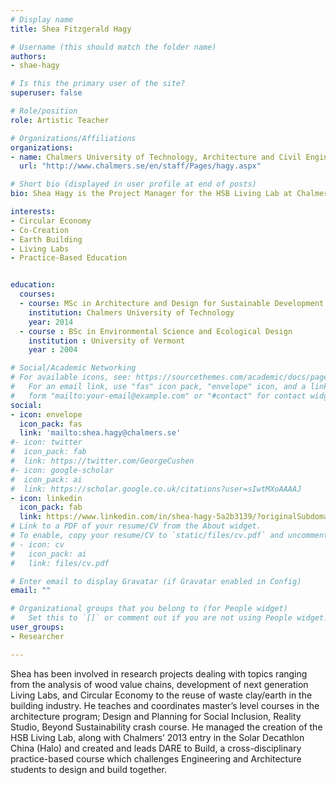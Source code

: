 ```yaml
---
# Display name
title: Shea Fitzgerald Hagy

# Username (this should match the folder name)
authors:
- shae-hagy

# Is this the primary user of the site?
superuser: false

# Role/position
role: Artistic Teacher

# Organizations/Affiliations
organizations:
- name: Chalmers University of Technology, Architecture and Civil Engineering, Building Technology, Sustainable Building
  url: "http://www.chalmers.se/en/staff/Pages/hagy.aspx"

# Short bio (displayed in user profile at end of posts)
bio: Shea Hagy is the Project Manager for the HSB Living Lab at Chalmers, an experimental research facility for the testing of sustainable technologies and living practices. The HSB LL will be built on the Chalmers campus in collaboration with HSB, one of Sweden’s largest housing cooperatives. The facility will house approximately 20-30 students. The HSB Living Lab is also part of a larger EU-funded project called the Climate-KIC Building Technology Accelerator Flagship where Shea works within the ’Next Generation Building Envelope Systems’ research group.

interests:
- Circular Economy
- Co-Creation
- Earth Building
- Living Labs
- Practice-Based Education


education:
  courses:
  - course: MSc in Architecture and Design for Sustainable Development
    institution: Chalmers University of Technology
    year: 2014
  - course : BSc in Environmental Science and Ecological Design
    institution : University of Vermont
    year : 2004

# Social/Academic Networking
# For available icons, see: https://sourcethemes.com/academic/docs/page-builder/#icons
#   For an email link, use "fas" icon pack, "envelope" icon, and a link in the
#   form "mailto:your-email@example.com" or "#contact" for contact widget.
social:
- icon: envelope
  icon_pack: fas
  link: 'mailto:shea.hagy@chalmers.se'
#- icon: twitter
#  icon_pack: fab
#  link: https://twitter.com/GeorgeCushen
#- icon: google-scholar
#  icon_pack: ai
#  link: https://scholar.google.co.uk/citations?user=sIwtMXoAAAAJ
- icon: linkedin
  icon_pack: fab
  link: https://www.linkedin.com/in/shea-hagy-5a2b3139/?originalSubdomain=se
# Link to a PDF of your resume/CV from the About widget.
# To enable, copy your resume/CV to `static/files/cv.pdf` and uncomment the lines below.
# - icon: cv
#   icon_pack: ai
#   link: files/cv.pdf

# Enter email to display Gravatar (if Gravatar enabled in Config)
email: ""

# Organizational groups that you belong to (for People widget)
#   Set this to `[]` or comment out if you are not using People widget.
user_groups:
- Researcher

---
```

Shea has been involved in research projects dealing with topics ranging from the analysis of wood value chains, development of next generation Living Labs, and Circular Economy to the reuse of waste clay/earth in the building industry. He teaches and coordinates master’s level courses in the architecture program; Design and Planning for Social Inclusion, Reality Studio, Beyond Sustainability crash course. He managed the creation of the HSB Living Lab, along with Chalmers’ 2013 entry in the Solar Decathlon China (Halo) and created and leads DARE to Build, a cross-disciplinary practice-based course which challenges Engineering and Architecture students to design and build together. 
